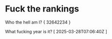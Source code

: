 # Fuck the rankings

Who the hell am I?
{ 32642234 }

What fucking year is it?
[ 2025-03-28T07:06:40Z ]
